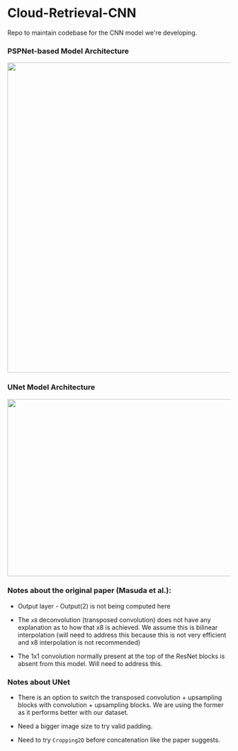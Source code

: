 # Cloud-Retrieval-CNN
Repo to maintain codebase for the CNN model we're developing.

### PSPNet-based Model Architecture
<img src="https://www.mdpi.com/remotesensing/remotesensing-11-01962/article_deploy/html/images/remotesensing-11-01962-g009.png" width="700" height="700" align="middle">

### UNet Model Architecture
<img src="https://lmb.informatik.uni-freiburg.de/people/ronneber/u-net/u-net-architecture.png" width="700" height="400" align="middle">


### Notes about the original paper (Masuda et al.):

* Output layer - Output(2) is not being computed here

* The `x8` deconvolution (transposed convolution) does not have any explanation as to how that x8 is achieved. We assume this is bilinear interpolation (will need to address this because this is not very efficient and x8 interpolation is not recommended)

* The 1x1 convolution normally present at the top of the ResNet blocks is absent from this model. Will need to address this.

### Notes about UNet

* There is an option to switch the transposed convolution + upsampling blocks with convolution + upsampling blocks. We are using the former as it performs better with our dataset.

* Need a bigger image size to try valid padding.

* Need to try `Cropping2D` before concatenation like the paper suggests.
